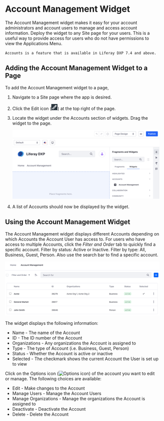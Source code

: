 # Account Management Widget

The Account Management widget makes it easy for your account administrators and account users to manage and access account information. Deploy the widget to any Site page for your users. This is a useful way to provide access for users who do not have permissions to view the Applications Menu.

```{note}
Accounts is a feature that is available in Liferay DXP 7.4 and above.
```

## Adding the Account Management Widget to a Page

To add the Account Management widget to a page, 

1. Navigate to a Site page where the app is desired.

1. Click the Edit icon (![Edit icon](../../images/icon-edit-pencil.png)) at the top right of the page.

1. Locate the widget under the Accounts section of widgets. Drag the widget to the page.

    ![Locate the widget and drag it to the page.](./account-management-widget/images/01.png)

1. A list of Accounts should now be displayed by the widget.

## Using the Account Management Widget

The Account Management widget displays different Accounts depending on which Accounts the Account User has access to. For users who have access to multiple Accounts, click the *Filter and Order* tab to quickly find a specific account. Filter by status: Active or Inactive. Filter by type: All, Business, Guest, Person. Also use the search bar to find a specific account.

![The account management widget displays different accounts.](./account-management-widget/images/02.png)

The widget displays the following information:

* Name - The name of the Account
* ID - The ID number of the Account
* Organizations - Any organizations the Account is assigned to
* Type - The type of Account (i.e. Business, Guest, Person)
* Status - Whether the Account is active or inactive
* Selected - The checkmark shows the current Account the User is set up to view

Click on the Options icon (![Options icon](../images/icon-actions.png)) of the account you want to edit or manage. The following choices are available:

* Edit - Make changes to the Account
* Manage Users - Manage the Account Users
* Manage Organizations - Manage the organizations the Account is assigned to
* Deactivate - Deactivate the Account
* Delete - Delete the Account
